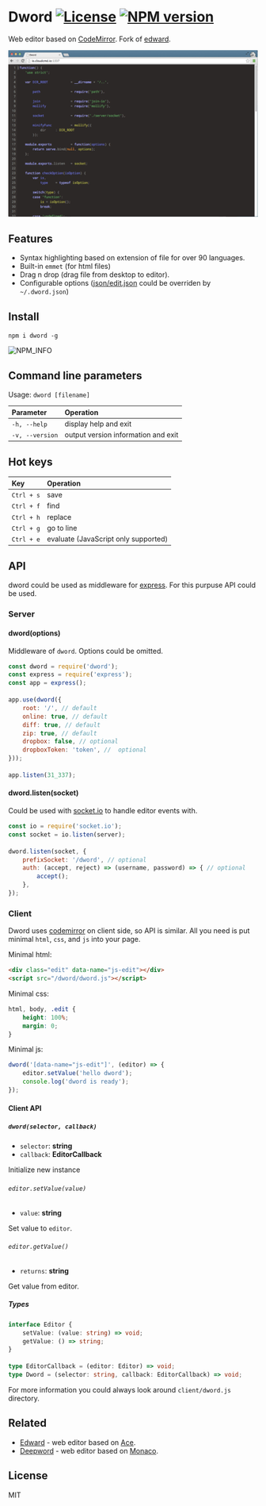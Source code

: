 # Dword [![License][LicenseIMGURL]][LicenseURL] [![NPM version][NPMIMGURL]][NPMURL]

[NPMIMGURL]: https://img.shields.io/npm/v/dword.svg?style=flat
[BuildStatusURL]: https://github.com/cloudcmd/dword/actions?query=workflow%3A%22Node+CI%22 "Build Status"
[BuildStatusIMGURL]: https://github.com/cloudcmd/dword/workflows/Node%20CI/badge.svg
[LicenseIMGURL]: https://img.shields.io/badge/license-MIT-317BF9.svg?style=flat
[NPM_INFO_IMG]: https://nodei.co/npm/dword.png?downloads=true&&stars&&downloadRank "npm install dword"
[NPMURL]: https://npmjs.org/package/dword "npm"
[LicenseURL]: https://tldrlegal.com/license/mit-license "MIT License"
[edit.json]: https://github.com/cloudcmd/dword/tree/master/json/edit.json "edit.json"

Web editor based on [CodeMirror](http://codemirror.net).
Fork of [edward](https://github.com/cloudcmd/edward "Edward").

![dword](https://raw.githubusercontent.com/cloudcmd/dword/master/img/dword.png "dword")

## Features

- Syntax highlighting based on extension of file for over 90 languages.
- Built-in `emmet` (for html files)
- Drag n drop (drag file from desktop to editor).
- Configurable options ([json/edit.json][edit.json] could be overriden by `~/.dword.json`)

## Install

```
npm i dword -g
```

![NPM\_INFO][NPM_INFO_IMG]

## Command line parameters

Usage: `dword [filename]`

|Parameter              |Operation
|:----------------------|:--------------------------------------------
| `-h, --help`          | display help and exit
| `-v, --version`       | output version information and exit

## Hot keys

|Key                    |Operation
|:----------------------|:--------------------------------------------
| `Ctrl + s`            | save
| `Ctrl + f`            | find
| `Ctrl + h`            | replace
| `Ctrl + g`            | go to line
| `Ctrl + e`            | evaluate (JavaScript only supported)

## API

dword could be used as middleware for [express](http://expressjs.com "Express").
For this purpuse API could be used.

### Server

#### dword(options)

Middleware of `dword`. Options could be omitted.

```js
const dword = require('dword');
const express = require('express');
const app = express();

app.use(dword({
    root: '/', // default
    online: true, // default
    diff: true, // default
    zip: true, // default
    dropbox: false, // optional
    dropboxToken: 'token', //  optional
}));

app.listen(31_337);
```

#### dword.listen(socket)

Could be used with [socket.io](http://socket.io "Socket.io") to handle editor events with.

```js
const io = require('socket.io');
const socket = io.listen(server);

dword.listen(socket, {
    prefixSocket: '/dword', // optional
    auth: (accept, reject) => (username, password) => { // optional
        accept();
    },
});
```

### Client

Dword uses [codemirror](http://codemirror.net/ "CodeMirror") on client side, so API is similar.
All you need is put minimal `html`, `css`, and `js` into your page.

Minimal html:

```html
<div class="edit" data-name="js-edit"></div>
<script src="/dword/dword.js"></script>
```

Minimal css:

```css
html, body, .edit {
    height: 100%;
    margin: 0;
}
```

Minimal js:

```js
dword('[data-name="js-edit"]', (editor) => {
    editor.setValue('hello dword');
    console.log('dword is ready');
});
```

#### Client API

##### `dword(selector, callback)`

- `selector`: **string**
- `callback`: **EditorCallback**

Initialize new instance

###### `editor.setValue(value)`

- `value`: **string**

Set value to `editor`.

###### `editor.getValue()`

- `returns`: **string**

Get value from editor.

##### Types

```ts
interface Editor {
    setValue: (value: string) => void;
    getValue: () => string;
}

type EditorCallback = (editor: Editor) => void;
type Dword = (selector: string, callback: EditorCallback) => void;
```

For more information you could always look around `client/dword.js` directory.

## Related

- [Edward](https://github.com/cloudcmd/edward "Edwdard") - web editor based on [Ace](https://ace.c9.io "Ace").
- [Deepword](https://github.com/cloudcmd/deepword "Deepword") - web editor based on [Monaco](https://microsoft.github.io/monaco-editor/ "Monaco").

## License

MIT
